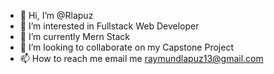 - 👋 Hi, I’m @Rlapuz
- 👀 I’m interested in Fullstack Web Developer
- 🌱 I’m currently Mern Stack
- 💞️ I’m looking to collaborate on my Capstone Project
- 📫 How to reach me email me raymundlapuz13@gmail.com

<!---
Rlapuz/Rlapuz is a ✨ special ✨ repository because its `README.md` (this file) appears on your GitHub profile.
You can click the Preview link to take a look at your changes.
--->
